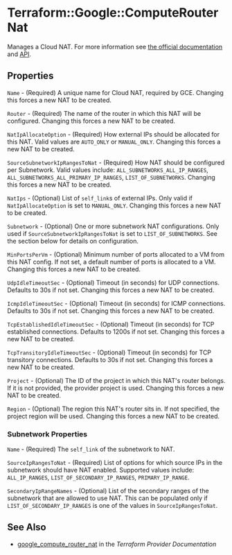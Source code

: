 # Terraform::Google::ComputeRouterNat

Manages a Cloud NAT. For more information see
[the official documentation](https://cloud.google.com/nat/docs/overview)
and
[API](https://cloud.google.com/compute/docs/reference/rest/beta/routers).

## Properties

`Name` - (Required) A unique name for Cloud NAT, required by GCE. Changing this forces a new NAT to be created.

`Router` - (Required) The name of the router in which this NAT will be configured. Changing this forces a new NAT to be created.

`NatIpAllocateOption` - (Required) How external IPs should be allocated for this NAT. Valid values are `AUTO_ONLY` or `MANUAL_ONLY`. Changing this forces a new NAT to be created.

`SourceSubnetworkIpRangesToNat` - (Required) How NAT should be configured per Subnetwork. Valid values include: `ALL_SUBNETWORKS_ALL_IP_RANGES`, `ALL_SUBNETWORKS_ALL_PRIMARY_IP_RANGES`, `LIST_OF_SUBNETWORKS`. Changing this forces a new NAT to be created.

`NatIps` - (Optional) List of `self_link`s of external IPs. Only valid if `NatIpAllocateOption` is set to `MANUAL_ONLY`. Changing this forces a new NAT to be created.

`Subnetwork` - (Optional) One or more subnetwork NAT configurations. Only used if `SourceSubnetworkIpRangesToNat` is set to `LIST_OF_SUBNETWORKS`. See the section below for details on configuration.

`MinPortsPerVm` - (Optional) Minimum number of ports allocated to a VM from this NAT config. If not set, a default number of ports is allocated to a VM. Changing this forces a new NAT to be created.

`UdpIdleTimeoutSec` - (Optional) Timeout (in seconds) for UDP connections. Defaults to 30s if not set. Changing this forces a new NAT to be created.

`IcmpIdleTimeoutSec` - (Optional) Timeout (in seconds) for ICMP connections. Defaults to 30s if not set. Changing this forces a new NAT to be created.

`TcpEstablishedIdleTimeoutSec` - (Optional) Timeout (in seconds) for TCP established connections. Defaults to 1200s if not set. Changing this forces a new NAT to be created.

`TcpTransitoryIdleTimeoutSec` - (Optional) Timeout (in seconds) for TCP transitory connections. Defaults to 30s if not set. Changing this forces a new NAT to be created.

`Project` - (Optional) The ID of the project in which this NAT's router belongs. If it is not provided, the provider project is used. Changing this forces a new NAT to be created.

`Region` - (Optional) The region this NAT's router sits in. If not specified, the project region will be used. Changing this forces a new NAT to be created.

### Subnetwork Properties

`Name` - (Required) The `self_link` of the subnetwork to NAT.

`SourceIpRangesToNat` - (Required) List of options for which source IPs in the subnetwork should have NAT enabled. Supported values include: `ALL_IP_RANGES`, `LIST_OF_SECONDARY_IP_RANGES`, `PRIMARY_IP_RANGE`.

`SecondaryIpRangeNames` - (Optional) List of the secondary ranges of the subnetwork that are allowed to use NAT. This can be populated only if `LIST_OF_SECONDARY_IP_RANGES` is one of the values in `SourceIpRangesToNat`.


## See Also

* [google_compute_router_nat](https://www.terraform.io/docs/providers/google/r/compute_router_nat.html) in the _Terraform Provider Documentation_